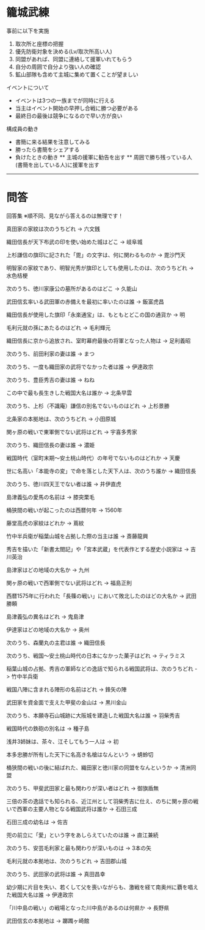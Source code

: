 # 籠城武練

事前に以下を実施
1. 取次所と座標の把握
1. 優先防衛対象を決める(Lv/取次所高い人)
1. 同盟があれば、同盟に連絡して援軍いれてもらう
1. 自分の周囲で自分より強い人の確認
1. 鉱山部隊も含めて主城に集めて置くことが望ましい

イベントについて
* イベントは3つの一族までが同時に行える
* 当主はイベント開始の早押し合戦に勝つ必要がある
* 最終日の最後は競争になるので早い方が良い

構成員の動き
* 書簡に来る結果を注意してみる
* 勝ったら書簡をシェアする
* 負けたときの動き
** 主城の援軍に勧告を出す
** 周囲で勝ち残っている人(書簡を出している人)に援軍を出す

---
# 問答

回答集
※順不同、見ながら答えるのは無理です！

真田家の家紋は次のうちどれ
-> 六文銭

織田信長が天下布武の印を使い始めた城はどこ
-> 岐阜城

上杉謙信の旗印に記された「毘」の文字は、何に関わるものか
-> 毘沙門天

明智家の家紋であり、明智光秀が旗印としても使用したのは、次のうちどれ
-> 水色桔梗

次のうち、徳川家康公の墓所があるのはどこ
-> 久能山

武田信玄率いる武田軍の赤備えを最初に率いたのは誰
-> 飯富虎昌

織田信長が使用した旗印「永楽通宝」は、もともとどこの国の通貨か
-> 明

毛利元就の孫にあたるのはどれ
-> 毛利輝元

織田信長に京から追放され、室町幕府最後の将軍となった人物は
-> 足利義昭

次のうち、前田利家の妻は誰
-> まつ

次のうち、一度も織田家の武将でなかった者は誰
-> 伊達政宗

次のうち、豊臣秀吉の妻は誰
-> ねね

この中で最も長生きした戦国大名は誰か
-> 北条早雲

次のうち、上杉（不識庵）謙信の別名でないものはどれ
-> 上杉景勝

北条家の本拠地は、次のうちどれ
-> 小田原城

関ヶ原の戦いで東軍側でない武将はどれ
-> 宇喜多秀家

次のうち、織田信長の妻は誰
-> 濃姫

戦国時代（室町末期〜安土桃山時代）の年号でないものはどれか
-> 天慶

世に名高い「本能寺の変」で命を落とした天下人は、次のうち誰か
-> 織田信長

次のうち、徳川四天王でない者は誰
-> 井伊直虎

島津義弘の愛馬の名前は
-> 膝突栗毛

桶狭間の戦いが起こったのは西暦何年
-> 1560年

藤堂高虎の家紋はどれか
-> 蔦紋

竹中半兵衛が稲葉山城を占拠した際の当主は誰
-> 斎藤龍興

秀吉を描いた「新書太閤記」や「宮本武蔵」を代表作とする歴史小説家は
-> 吉川英治

島津家はどの地域の大名か
-> 九州

関ヶ原の戦いで西軍側でない武将はどれ
-> 福島正則

西暦1575年に行われた「長篠の戦い」において敗北したのはどの大名か
-> 武田勝頼

島津義弘の異名はどれ
-> 鬼島津

伊達家はどの地域の大名か
-> 奥州

次のうち、森蘭丸の主君は誰
-> 織田信長

次のうち、戦国〜安土桃山時代の日本になかった菓子はどれ
-> ティラミス

稲葉山城の占拠、秀吉の軍師などの逸話で知られる戦国武将は、次のうちどれ
-> 竹中半兵衛

戦国八陣に含まれる陣形の名前はどれ
-> 鋒矢の陣

武田家を資金面で支えた甲斐の金山は
-> 黒川金山

次のうち、本願寺石山城跡に大阪城を建造した戦国大名は誰
-> 羽柴秀吉

戦国時代の鉄砲の別名は
-> 種子島

浅井3姉妹は、茶々、江そしてもう一人は
-> 初

本多忠勝が所有した天下に名高き名槍はなんという
-> 蜻蛉切

桶狭間の戦いの後に結ばれた、織田家と徳川家の同盟をなんというか
-> 清洲同盟

次のうち、甲斐武田家と最も関わりが深い者はどれ
-> 御旗盾無

三倍の茶の逸話でも知られる、近江州として羽柴秀吉に仕え、のちに関ヶ原の戦いで西軍の主要人物となる戦国武将は誰か
-> 石田三成

石田三成の幼名は
-> 佐吉

兜の前立に「愛」という字をあしらえていたのは誰
-> 直江兼続

次のうち、安芸毛利家と最も関わりが深いものは
-> 3本の矢

毛利元就の本拠地は、次のうちどれ
-> 吉田郡山城

次のうち、武田家の武将は誰
-> 真田昌幸

幼少期に片目を失い、若くして父を喪いながらも、激戦を経て南奥州に覇を唱えた戦国大名は誰
-> 伊達政宗

「川中島の戦い」の戦場となった川中島があるのは何県か
-> 長野県

武田信玄の本拠地は
-> 躑躅ヶ崎館
